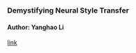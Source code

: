 ### Demystifying Neural Style Transfer
#### Author: Yanghao Li

[link](https://arxiv.org/pdf/1701.01036.pdf)